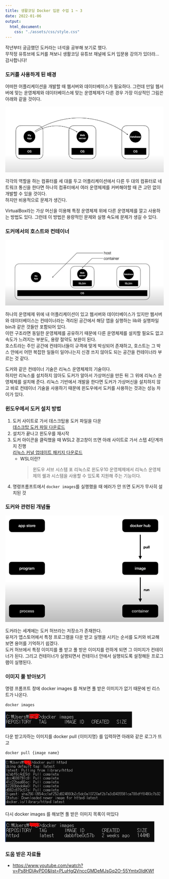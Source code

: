 ```yaml
---
title: 생활코딩 Docker 입문 수업 1 ~ 3
date: 2022-01-06
output:
  html_document:
    css: "./assets/css/style.css"
---
```


작년부터 궁금했던 도커라는 녀석을 공부해 보기로 했다.  
무작정 유튜브에 도커를 쳐보니 생활코딩 유튜브 채널에 도커 입문용 강의가 있더라... 감사합니다!

### 도커를 사용하게 된 배경

어떠한 어플리케이션을 개발할 때 웹서버와 데이터베이스가 필요하다. 그런데 만일 웹서버에 맞는 운영체제와 데이터베이스에 맞는 운영체제가 다른 경우 가장 이상적인 그림은 아래와 같을 것이다.

![도커](./docker1.jpg)

각각의 역할을 하는 컴퓨터를 세 대를 두고 어플리케이션에서 다른 두 대의 컴퓨터로 네트워크 통신을 한다면 하나의 컴퓨터에서 여러 운영체제를 커버해야할 때 큰 고민 없이 개발할 수 있을 것이다.  
하지만 비용적으로 문제가 생긴다.

VirtualBox라는 가상 머신을 이용해 특정 운영체제 위에 다른 운영체제를 깔고 사용하는 방법도 있다. 그런데 이 방법은 용량적인 문제와 실행 속도에 문제가 생길 수 있다.

### 도커에서의 호스트와 컨테이너

![도커](./docker3.jpg)

하나의 운영체제 위에 내 어플리케이션이 있고 웹서버와 데이터베이스가 있지만 웹서버와 데이터베이스는 컨테이너라는 격리된 공간에서 해당 앱을 실행하는 lib와 실행파일 bin과 같은 것들만 포함되어 있다.  
이런 구조라면 동일한 운영체제를 공유하기 때문에 다른 운영체제를 설치할 필요도 없고 속도가 느려지는 부분도, 용량 절약도 보완이 된다.  
호스트라는 주인 공간에 컨테이너들이 규격에 맞게 박싱되어 존재하고, 호스트는 그 박스 안에서 어떤 복잡한 일들이 일어나는지 신경 쓰지 않아도 되는 공간을 컨테이너라 부르는 것 같다.

도커와 같은 컨테이너 기술은 리눅스 운영체제의 기술이다.  
하지만 리눅스를 설치하지 않아도 도커가 알아서 가상머신을 만든 뒤 그 위에 리눅스 운영체제를 설치해 준다. 리눅스 기반에서 개발을 한다면 도커가 가상머신을 설치하지 않고 바로 컨테이너 기술을 사용하기 때문에 윈도우에서 도커를 사용하는 것과는 성능 차이가 있다.

### 윈도우에서 도커 설치 방법

1. 도커 사이트로 가서 데스크탑용 도커 파일을 다운  
   [데스크탑 도커 파일 다운로드](https://www.docker.com/products/docker-desktop)
2. 설치가 끝나고 윈도우를 재시작
3. 도커 아이콘을 클릭했을 때 WSL2 경고창이 뜨면 아래 사이트로 가서 스텝 4단계까지 진행  
   [리눅스 커널 업데이트 패키지 다운로드](https://docs.microsoft.com/ko-kr/windows/wsl/install-manual#step-4---download-the-linux-kernel-update-package)
   - WSL이란?
     > 윈도우 서브 시스템 포 리눅스로 윈도우10 운영체제에서 리눅스 운영체제의 쉘과 시스템을 사용할 수 있도록 지원해 주는 기능이다.
4. 명령프롬프트에서 `docker images`를 실행했을 때 에러가 안 뜨면 도커가 무사히 설치된 것

### 도커와 관련된 개념들

![도커](./docker4.jpg)

도커라는 세계에는 도커 허브라는 저장소가 존재한다.  
유저가 앱스토어에서 특정 프로그램을 다운 받고 실행을 시키는 순서를 도커와 비교해 보면 용어를 기억하기 쉽겠다.  
도커 허브에서 특정 이미지를 풀 받고 풀 받은 이미지를 런하게 되면 그 이미지가 컨테이너가 된다. 그리고 컨테이너가 실행되면서 컨테이너 안에서 실행되도록 설정해둔 프로그램이 실행된다.

### 이미지 풀 받아보기

명령 프롬프트 창에 docker images 를 쳐보면 풀 받은 이미지가 없기 때문에 빈 리스트가 나온다.

```
docker images
```

![도커](./docker5.jpg)

다운 받고자하는 이미지를 docker pull {이미지명} 를 입력하면 아래와 같은 로그가 뜨고

```
docker pull {image name}
```

![도커](./docker6.jpg)

다시 docker images 를 해보면 풀 받은 이미지 목록이 떠있다

![도커](./docker7.jpg)

### 도움 받은 자료들

- https://www.youtube.com/watch?v=Ps8HDIAyPD0&list=PLuHgQVnccGMDeMJsGq2O-55Ymtx0IdKWf
